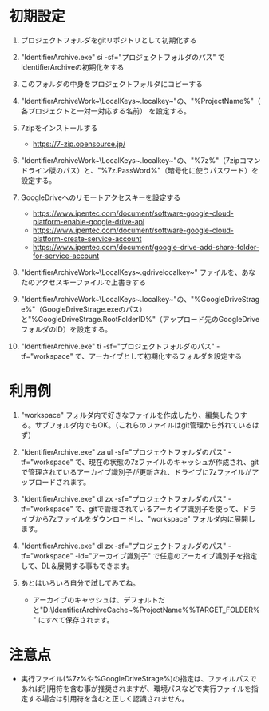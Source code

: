 # 初期設定

1. プロジェクトフォルダをgitリポジトリとして初期化する

2. "IdentifierArchive.exe" si -sf="プロジェクトフォルダのパス" でIdentifierArchiveの初期化をする

3. このフォルダの中身をプロジェクトフォルダにコピーする

4. "IdentifierArchiveWork~\LocalKeys~\.localkey~"の、"%ProjectName%"（各プロジェクトと一対一対応する名前） を設定する。

5. 7zipをインストールする
    - https://7-zip.opensource.jp/
    
6. "IdentifierArchiveWork~\LocalKeys~\.localkey~"の、"%7z%"（7zipコマンドライン版のパス）と、"%7z.PassWord%"（暗号化に使うパスワード）を設定する。

7. GoogleDriveへのリモートアクセスキーを設定する
    - https://www.ipentec.com/document/software-google-cloud-platform-enable-google-drive-api
    - https://www.ipentec.com/document/software-google-cloud-platform-create-service-account
    - https://www.ipentec.com/document/google-drive-add-share-folder-for-service-account

8. "IdentifierArchiveWork~\LocalKeys~\.gdrivelocalkey~" ファイルを、あなたのアクセスキーファイルで上書きする

9. "IdentifierArchiveWork~\LocalKeys~\.localkey~"の、"%GoogleDriveStrage%"（GoogleDriveStrage.exeのパス）と"%GoogleDriveStrage.RootFolderID%"（アップロード先のGoogleDriveフォルダのID）を設定する。

10. "IdentifierArchive.exe" ti -sf="プロジェクトフォルダのパス" -tf="workspace" で、アーカイブとして初期化するフォルダを設定する

# 利用例

1. "workspace" フォルダ内で好きなファイルを作成したり、編集したりする。サブフォルダ内でもOK。（これらのファイルはgit管理から外れているはず）

2. "IdentifierArchive.exe" za ul -sf="プロジェクトフォルダのパス" -tf="workspace" で、現在の状態の7zファイルのキャッシュが作成され、gitで管理されているアーカイブ識別子が更新され、ドライブに7zファイルがアップロードされます。

3. "IdentifierArchive.exe" dl zx -sf="プロジェクトフォルダのパス" -tf="workspace" で、gitで管理されているアーカイブ識別子を使って、ドライブから7zファイルをダウンロードし、"workspace" フォルダ内に展開します。

4. "IdentifierArchive.exe" dl zx -sf="プロジェクトフォルダのパス" -tf="workspace" -id="アーカイブ識別子" で任意のアーカイブ識別子を指定して、DL＆展開する事もできます。

5. あとはいろいろ自分で試してみてね。
   - アーカイブのキャッシュは、デフォルトだと"D:\IdentifierArchiveCache~\%ProjectName%\%TARGET_FOLDER%\" にすべて保存されます。  

# 注意点

- 実行ファイル(%7z%や%GoogleDriveStrage%)の指定は、ファイルパスであれば引用符を含む事が推奨されますが、環境パスなどで実行ファイルを指定する場合は引用符を含むと正しく認識されません。
